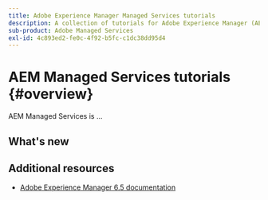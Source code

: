 ```yaml
---
title: Adobe Experience Manager Managed Services tutorials
description: A collection of tutorials for Adobe Experience Manager (AEM) Managed Services
sub-product: Adobe Managed Services
exl-id: 4c893ed2-fe0c-4f92-b5fc-c1dc38dd95d4
---
```

# AEM Managed Services tutorials {#overview}

AEM Managed Services is ...

<div id="whats-new-section">

## What's new

</div>

<div id="recs-overview-body-1"></div>
<div id="recs-overview-body-2"></div>
<div id="recs-overview-body-3"></div>
<div id="recs-overview-body-4"></div>
<div id="recs-overview-body-5"></div>
<div id="recs-overview-body-6"></div>

<div id="staff-picks-section">


## Additional resources

* [Adobe Experience Manager 6.5 documentation](https://experienceleague.adobe.com/docs/experience-manager-65.html)
